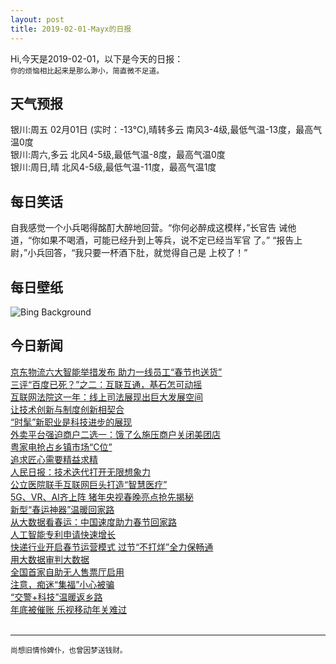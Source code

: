 ```yaml
---
layout: post
title: 2019-02-01-Mayx的日报
---
```


Hi,今天是2019-02-01，以下是今天的日报：<br><small>
你的烦恼相比起来是那么渺小，简直微不足道。</small><!--more-->
## 天气预报
银川:周五 02月01日 (实时：-13℃),晴转多云 南风3-4级,最低气温-13度，最高气温0度<br>银川:周六,多云 北风4-5级,最低气温-8度，最高气温0度<br>银川:周日,晴 北风4-5级,最低气温-11度，最高气温1度
## 每日笑话
自我感觉一个小兵喝得酩酊大醉地回营。“你何必醉成这模样，”长官告 诫他道，“你如果不喝酒，可能已经升到上等兵，说不定已经当军官 了。” “报告上尉，”小兵回答，“我只要一杯酒下肚，就觉得自己是 上校了！”
## 每日壁纸
![Bing Background](https://cn.bing.com/az/hprichbg/rb/WinterLynx_EN-US4573026886_1920x1080.jpg "Eurasian lynx in the Bohemian-Moravian Highlands of the Czech Republic (© sduben/Getty Images Plus)")
## 今日新闻

[京东物流六大智能举措发布 助力一线员工“春节也送货”](http://it.people.com.cn/n1/2019/0201/c1009-30605825.html)   
[三评“百度已死？”之二：互联互通，基石怎可动摇](http://it.people.com.cn/n1/2019/0201/c1009-30604698.html)   
[互联网法院这一年：线上司法展现出巨大发展空间](http://it.people.com.cn/n1/2019/0201/c1009-30604554.html)   
[让技术创新与制度创新相契合](http://it.people.com.cn/n1/2019/0201/c1009-30604553.html)   
[“时髦”新职业是科技进步的展现](http://it.people.com.cn/n1/2019/0201/c1009-30604572.html)   
[外卖平台强迫商户二选一：饿了么施压商户关闭美团店](http://it.people.com.cn/n1/2019/0201/c1009-30604608.html)   
[粤家电抢占乡镇市场“C位”](http://it.people.com.cn/n1/2019/0201/c1009-30604521.html)   
[追求匠心需要精益求精](http://it.people.com.cn/n1/2019/0201/c1009-30604544.html)   
[人民日报：技术迭代打开无限想象力](http://it.people.com.cn/n1/2019/0201/c1009-30604546.html)   
[公立医院联手互联网巨头打造“智慧医疗”](http://it.people.com.cn/n1/2019/0201/c1009-30604504.html)   
[5G、VR、AI齐上阵 猪年央视春晚亮点抢先揭秘](http://it.people.com.cn/n1/2019/0201/c1009-30604410.html)   
[新型“春运神器”温暖回家路](http://it.people.com.cn/n1/2019/0201/c1009-30604431.html)   
[从大数据看春运：中国速度助力春节回家路](http://it.people.com.cn/n1/2019/0201/c1009-30604388.html)   
[人工智能专利申请快速增长](http://it.people.com.cn/n1/2019/0201/c1009-30604385.html)   
[快递行业开启春节运营模式 过节“不打烊”全力保畅通](http://it.people.com.cn/n1/2019/0201/c1009-30604378.html)   
[用大数据审判大数据](http://it.people.com.cn/n1/2019/0201/c1009-30604376.html)   
[全国首家自助无人售票厅启用](http://it.people.com.cn/n1/2019/0201/c1009-30604373.html)   
[注意，痴迷“集福”小心被骗](http://it.people.com.cn/n1/2019/0201/c1009-30604371.html)   
[“交警+科技”温暖返乡路](http://it.people.com.cn/n1/2019/0201/c1009-30604368.html)   
[年底被催账 乐视移动年关难过](http://it.people.com.cn/n1/2019/0201/c1009-30604344.html)   
<br />

***

<small>尚想旧情怜婢仆，也曾因梦送钱财。</small>
